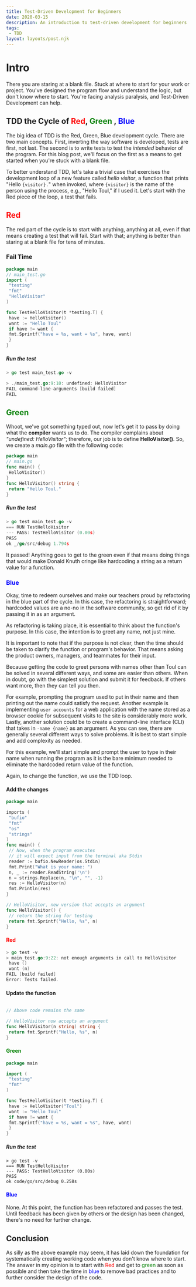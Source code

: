 ```yaml
---
title: Test-Driven Development for Beginners
date: 2020-03-15
description: An introduction to test-driven development for beginners
tags:
 - TDD
layout: layouts/post.njk
---
```



# Intro
<!-- Excerpt Start -->
There you are staring at a blank file. Stuck at where to start for your work or project. You've designed the program flow and understand the logic, but don't know where to start. You're facing analysis paralysis, and Test-Driven Development can help.
<!-- Excerpt End -->

## TDD the Cycle of <span style="color:red">Red</span>, <span style="color:green">Green </span>, <span style="color:blue">Blue</span> 

The big idea of TDD is the Red, Green, Blue development cycle. There are two main concepts. First, inverting the way software is developed, tests are first, not last. The second is to write tests to test the *intended* behavior of the program. For this blog post, we'll focus on the first as a means to get started when you're stuck with a blank file.

To better understand TDD, let's take a trivial case that exercises the development loop of a new feature called *hello visitor*, a function that prints "Hello `{visitor}.`" when invoked, where `{visitor}` is the name of the person using the process, e.g., "Hello Toul," if I used it. Let's start with the Red piece of the loop, a test that fails.


## <span style="color:red">Red</span>

The red part of the cycle is to start with anything, anything at all, even if that means creating a test that will fail. Start with that; anything is better than staring at a blank file for tens of minutes.

### Fail Time 

```go
package main
// main_test.go
import (
 "testing"
 "fmt"
 "HelloVisitor"
)

func TestHelloVisitor(t *testing.T) {
 have := HelloVisitor()
 want := "Hello Toul"
 if have != want {
 fmt.Sprintf("have = %s, want = %s", have, want)
 } 
}
```
##### Run the test

```go
> go test main_test.go -v 

> ./main_test.go:9:10: undefined: HelloVisitor
FAIL command-line-arguments [build failed]
FAIL
```
## <span style="color:green">Green </span>

Whoot, we've got something typed out, now let's get it to pass by doing what the **compiler** wants us to do. The compiler complains about *"undefined: HelloVisitor"*; therefore, our job is to define **HelloVisitor()**. So, we create a *main.go* file with the following code:

```go
package main 
// main.go
func main() {
 HelloVisitor()
}
func HelloVisitor() string {
 return "Hello Toul."
}
```

##### Run the test

```go
> go test main_test.go -v 
=== RUN TestHelloVisitor
--- PASS: TestHelloVisitor (0.00s)
PASS
ok _/go/src/debug 1.794s
```
It passed! Anything goes to get to the green even if that means doing things that would make Donald Knuth cringe like hardcoding a string as a return value for a function.

### <span style="color:blue">Blue</span>

Okay, time to redeem ourselves and make our teachers proud by refactoring in the blue part of the cycle. In this case, the refactoring is straightforward; hardcoded values are a no-no in the software community, so get rid of it by passing it in as an argument.

As refactoring is taking place, it is essential to think about the function's purpose. In this case, the intention is to greet any name, not just mine. 

It is important to note that if the purpose is not clear, then the time should be taken to clarify the function or program's behavior. That means asking the product owners, managers, and teammates for their input. 

Because getting the code to greet persons with names other than Toul can be solved in several different ways, and some are easier than others. When in doubt, go with the simplest solution and submit it for feedback. If others want more, then they can tell you then.

For example, prompting the program used to put in their name and then printing out the name could satisfy the request. Another example is implementing `user accounts` for a web application with the name stored as a browser cookie for subsequent visits to the site is considerably more work. Lastly, another solution could be to create a command-line interface (CLI) that takes in `-name {name}` as an argument. As you can see, there are generally several different ways to solve problems. It is best to start simple and add complexity as needed. 

For this example, we'll start simple and prompt the user to type in their name when running the program as it is the bare minimum needed to eliminate the hardcoded return value of the function.

Again, to change the function, we use the TDD loop.


#### Add the changes

```go
package main 

imports (
 "bufio"
 "fmt"
 "os"
 "strings"
)
func main() {
 // Now, when the program executes 
 // it will expect input from the terminal aka Stdin
 reader := bufio.NewReader(os.Stdin)
 fmt.Print("What is your name: ")
 n, _ := reader.ReadString('\n')
 n = strings.Replace(n, "\n", "", -1)
 res := HelloVisitor(n)
 fmt.Println(res)
}

// HelloVisitor, new version that accepts an argument
func HelloVisitor() {
 // return the string for testing
 return fmt.Sprintf("Hello, %s", n)
}
```

#### <span style="color:red">Red</span>

```go
> go test -v
> main_test.go:9:22: not enough arguments in call to HelloVisitor
 have ()
 want (n)
FAIL [build failed]
Error: Tests failed.
```

#### Update the function

```go 

// Above code remains the same

// HelloVisitor now accepts an argument
func HelloVisitor(n string) string {
 return fmt.Sprintf("Hello, %s", n)
}

```

#### <span style="color:green">Green </span>


```go
package main

import (
 "testing"
 "fmt"
)

func TestHelloVisitor(t *testing.T) {
 have := HelloVisitor("Toul")
 want := "Hello Toul"
 if have != want {
 fmt.Sprintf("have = %s, want = %s", have, want)
 }
}
```

##### Run the test

```
> go test -v 
=== RUN TestHelloVisitor
--- PASS: TestHelloVisitor (0.00s)
PASS
ok code/go/src/debug 0.258s
```

#### <span style="color:blue">Blue</span>

None. At this point, the function has been refactored and passes the test. Until feedback has been given by others or the design has been changed, there's no need for further change.

## Conclusion

As silly as the above example may seem, it has laid down the foundation for systematically creating working code when you don't know where to start. The answer in my opinion is to start with <span style="color:red">Red</span> and get to <span style="color:green">green</span> as soon as possible and then take the time in <span style="color:blue">blue</span> to remove bad practices and to further consider the design of the code.

